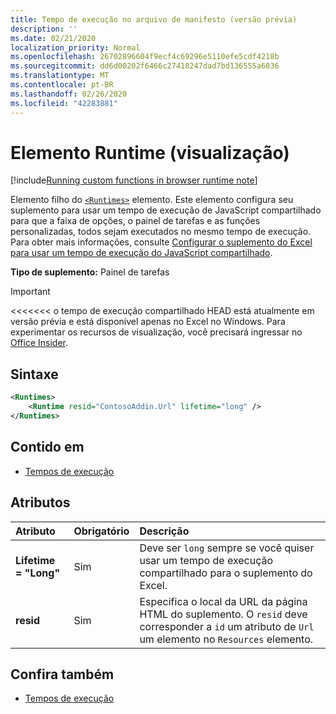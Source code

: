 ```yaml
---
title: Tempo de execução no arquivo de manifesto (versão prévia)
description: ''
ms.date: 02/21/2020
localization_priority: Normal
ms.openlocfilehash: 26702896604f9ecf4c69296e5110efe5cdf4218b
ms.sourcegitcommit: dd6d00202f6466c27418247dad7bd136555a6036
ms.translationtype: MT
ms.contentlocale: pt-BR
ms.lasthandoff: 02/26/2020
ms.locfileid: "42283881"
---
```

# <a name="runtime-element-preview"></a>Elemento Runtime (visualização)

[!include[Running custom functions in browser runtime note](../../includes/excel-shared-runtime-preview-note.md)]

Elemento filho do [`<Runtimes>`](runtimes.md) elemento. Este elemento configura seu suplemento para usar um tempo de execução de JavaScript compartilhado para que a faixa de opções, o painel de tarefas e as funções personalizadas, todos sejam executados no mesmo tempo de execução. Para obter mais informações, consulte [Configurar o suplemento do Excel para usar um tempo de execução do JavaScript compartilhado](../../excel/configure-your-add-in-to-use-a-shared-runtime.md).

**Tipo de suplemento:** Painel de tarefas

> [!IMPORTANT]
<<<<<<< o tempo de execução compartilhado HEAD está atualmente em versão prévia e está disponível apenas no Excel no Windows. Para experimentar os recursos de visualização, você precisará ingressar no [Office Insider](https://insider.office.com/).

## <a name="syntax"></a>Sintaxe

```XML
<Runtimes>
    <Runtime resid="ContosoAddin.Url" lifetime="long" />
</Runtimes>
```

## <a name="contained-in"></a>Contido em

- [Tempos de execução](runtimes.md)

## <a name="attributes"></a>Atributos

|  Atributo  |  Obrigatório  |  Descrição  |
|:-----|:-----|:-----|
|  **Lifetime = "Long"**  |  Sim  | Deve ser `long` sempre se você quiser usar um tempo de execução compartilhado para o suplemento do Excel. |
|  **resid**  |  Sim  | Especifica o local da URL da página HTML do suplemento. O `resid` deve corresponder a `id` um atributo de `Url` um elemento no `Resources` elemento. |

## <a name="see-also"></a>Confira também

- [Tempos de execução](runtimes.md)
